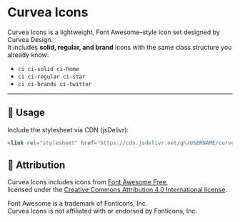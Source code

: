 # Curvea Icons

Curvea Icons is a lightweight, Font Awesome–style icon set designed by Curvea Design.  
It includes **solid, regular, and brand** icons with the same class structure you already know:

- `ci ci-solid ci-home`
- `ci ci-regular ci-star`
- `ci ci-brands ci-twitter`

---

## 🚀 Usage

Include the stylesheet via CDN (jsDelivr):

```html
<link rel="stylesheet" href="https://cdn.jsdelivr.net/gh/USERNAME/curvea-icons@v1.0.0/dist/style.css">
```

## 🙏 Attribution

Curvea Icons includes icons from [Font Awesome Free](https://fontawesome.com),  
licensed under the [Creative Commons Attribution 4.0 International license](https://creativecommons.org/licenses/by/4.0/).

Font Awesome is a trademark of Fonticons, Inc.  
Curvea Icons is not affiliated with or endorsed by Fonticons, Inc.
